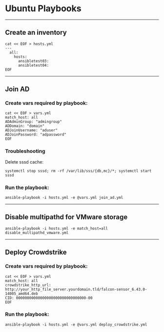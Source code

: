 # Ubuntu Playbooks
---
## Create an inventory

```
cat << EOF > hosts.yml
---
  all:
    hosts:
      ansibletest03:
      ansibletest04:
EOF
```
---
## Join AD

### Create vars required by playbook:
```
cat << EOF > vars.yml
match_host: all
ADAdminGroup: "admingroup"
ADDomain: "domain"
ADJoinUsername: "aduser"
ADJoinPassword: "adpassword"
EOF
```

### Troubleshooting
Delete sssd cache:
```
systemctl stop sssd; rm -rf /var/lib/sss/{db,mc}/*; systemctl start sssd
```

### Run the playbook:
```
ansible-playbook -i hosts.yml -e @vars.yml join_ad.yml
```
---
## Disable multipathd for VMware storage
```
ansible-playbook -i hosts.yml -e match_host=all disable_multipathd_vmware.yml
```
---
## Deploy Crowdstrike

### Create vars required by playbook:
```
cat << EOF > vars.yml
match_host: all
crowdstrike_http_url: http://your_http_file_server.yourdomain.tld/falcon-sensor_6.43.0-14005_amd64.deb
CID: 00000000000000000000000000000000-00
EOF
```

### Run the playbook:
```
ansible-playbook -i hosts.yml -e @vars.yml deploy_crowdstrike.yml
```
